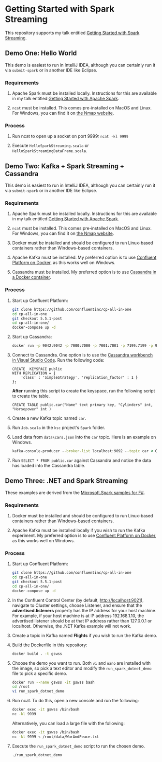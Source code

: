 # Getting Started with Spark Streaming

This repository supports my talk entitled [Getting Started with Spark Streaming](https://csmore.info/on/sparkstreaming).

## Demo One:  Hello World

This demo is easiest to run in IntelliJ IDEA, although you can certainly run it via `submit-spark` or in another IDE like Eclipse.

### Requirements

1. Apache Spark must be installed locally.  Instructions for this are available in my talk entitled [Getting Started with Apache Spark](https://csmore.info/on/spark).

2. `ncat` must be installed.  This comes pre-installed on MacOS and Linux.  For Windows, you can find it on [the Nmap website](https://nmap.org/ncat/).

### Process

1. Run ncat to open up a socket on port 9999:  `ncat -kl 9999`

2. Execute `HelloSparkStreaming.scala` or `HelloSparkStreamingDataFrame.scala`.

## Demo Two:  Kafka + Spark Streaming + Cassandra

This demo is easiest to run in IntelliJ IDEA, although you can certainly run it via `submit-spark` or in another IDE like Eclipse.

### Requirements

1. Apache Spark must be installed locally.  Instructions for this are available in my talk entitled [Getting Started with Apache Spark](https://csmore.info/on/spark).

2. `ncat` must be installed.  This comes pre-installed on MacOS and Linux.  For Windows, you can find it on [the Nmap website](https://nmap.org/ncat/).

3. Docker must be installed and should be configured to run Linux-based containers rather than Windows-based containers.

4. Apache Kafka must be installed.  My preferred option is to use [Confluent Platform on Docker](https://docs.confluent.io/current/quickstart/ce-docker-quickstart.html), as this works well on Windows.

5. Cassandra must be installed.  My preferred option is to use [Cassandra in a Docker container](https://medium.com/swlh/building-a-python-data-pipeline-to-apache-cassandra-on-a-docker-container-fc757fbfafdd).

### Process

1. Start up Confluent Platform:

    ```bash
    git clone https://github.com/confluentinc/cp-all-in-one
    cd cp-all-in-one
    git checkout 5.5.1-post
    cd cp-all-in-one/
    docker-compose up -d
    ```

2. Start up Cassandra:

    ```bash
    docker run -p 9042:9042 -p 7000:7000 -p 7001:7001 -p 7199:7199 -p 9160:9160 --name spark-cassandra -d cassandra
    ```

3. Connect to Cassandra.  One option is to use the [Cassandra workbench in Visual Studio Code](https://marketplace.visualstudio.com/items?itemName=kdcro101.vscode-cassandra).  Run the following code:

    ```cassandra
    CREATE  KEYSPACE public
    WITH REPLICATION = {
        'class' : 'SimpleStrategy', 'replication_factor' : 1 }
    };
    ```

    **After** running this script to create the keyspace, run the following script to create the table.

    ```cassandra
    CREATE TABLE public.car("Name" text primary key, "Cylinders" int, "Horsepower" int )
    ```

4. Create a new Kafka topic named `car`.

5. Run `Job.scala` in the `ksc` project's `Spark` folder.

6. Load data from `data\cars.json` into the `car` topic.  Here is an example on Windows.

    ```cmd
    kafka-console-producer --broker-list localhost:9092 --topic car < C:\SourceCode\Getting-Started-With-Spark-Streaming\data\cars.json
    ```

7. Run `SELECT * FROM public.car` against Cassandra and notice the data has loaded into the Cassandra table.

## Demo Three:  .NET and Spark Streaming

These examples are derived from the [Microsoft.Spark samples for F#](https://github.com/dotnet/spark/tree/master/examples).

### Requirements

1. Docker must be installed and should be configured to run Linux-based containers rather than Windows-based containers.

2. Apache Kafka must be installed locally if you wish to run the Kafka experiment.  My preferred option is to use [Confluent Platform on Docker](https://docs.confluent.io/current/quickstart/ce-docker-quickstart.html), as this works well on Windows.

### Process

1. Start up Confluent Platform:

    ```bash
    git clone https://github.com/confluentinc/cp-all-in-one
    cd cp-all-in-one
    git checkout 5.5.1-post
    cd cp-all-in-one/
    docker-compose up -d
    ```

2. In the Confluent Control Center (by default, [http://localhost:9021](http://localhost:9021)), navigate to Cluster settings, choose Listener, and ensure that the **advertised.listeners** property has the IP address for your host machine.  For example, if your host machine is at IP address 192.168.1.10, the advertised listener should be at that IP address rather than 127.0.0.1 or localhost.  Otherwise, the .NET Kafka example will not work.

3. Create a topic in Kafka named **Flights** if you wish to run the Kafka demo.

4. Build the Dockerfile in this repository:

    ```bash
    docker build . -t gswss
    ```

5. Choose the demo you want to run.  Both `vi` and `nano` are installed with the image, so pick a text editor and modify the `run_spark_dotnet_demo` file to pick a specific demo.

    ```bash
    docker run --name gswss -it gswss bash
    cd /root
    vi run_spark_dotnet_demo
    ```

6. Run ncat.  To do this, open a new console and run the following:

    ```bash
    docker exec -it gswss /bin/bash
    nc -kl 9999
    ```

    Alternatively, you can load a large file with the following:

    ```bash
    docker exec -it gswss /bin/bash
    nc -kl 9999 < /root/data/WarAndPeace.txt
    ```

7. Execute the `run_spark_dotnet_demo` script to run the chosen demo.

    ```bash
    ./run_spark_dotnet_demo
    ```
